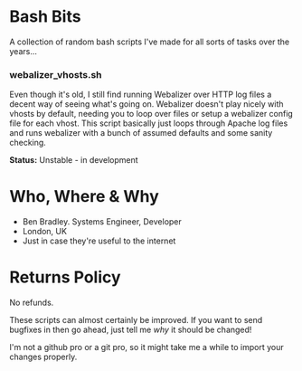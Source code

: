 # Bash Bits
A collection of random bash scripts I've made for all sorts of tasks over the years...

### webalizer_vhosts.sh
Even though it's old, I still find running Webalizer over HTTP log files a decent way of seeing what's going on. Webalizer doesn't play nicely with vhosts by default, needing you to loop over files or setup a webalizer config file for each vhost. This script basically just loops through Apache log files and runs webalizer with a bunch of assumed defaults and some sanity checking.

**Status:** Unstable - in development

# Who, Where & Why
* Ben Bradley. Systems Engineer, Developer
* London, UK
* Just in case they're useful to the internet

# Returns Policy
No refunds.

These scripts can almost certainly be improved. If you want to send bugfixes in then go ahead, just tell me *why* it should be changed!

I'm not a github pro or a git pro, so it might take me a while to import your changes properly.